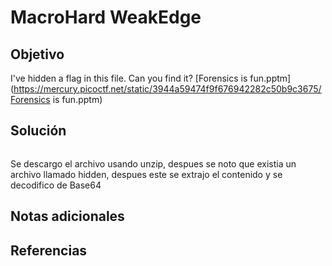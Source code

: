 #  MacroHard WeakEdge

## Objetivo
I've hidden a flag in this file. Can you find it? [Forensics is fun.pptm](https://mercury.picoctf.net/static/3944a59474f9f676942282c50b9c3675/Forensics is fun.pptm)

## Solución
```bash                                                                          

```

Se descargo el archivo usando unzip, despues se noto que existia un archivo llamado hidden, despues este se extrajo el contenido y se decodifico de Base64

## Notas adicionales


## Referencias